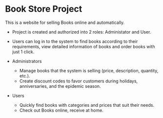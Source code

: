 # Book Store Project

This is a website for selling Books online and automatically.

- Project is created and authorized into 2 roles: Administator and User.
- Users can log in to the system to find books according to their requirements, view detailed information of books and order books with just 1 click.

- Administrators
  - Manage books that the system is selling (price, description, quantity, etc.).
  - Create discount codes to favor customers during holidays, anniversaries, and the epidemic season.
  
  
- Users
  - Quickly find books with categories and prices that suit their needs.
  - Check out Books online, receive at home.
